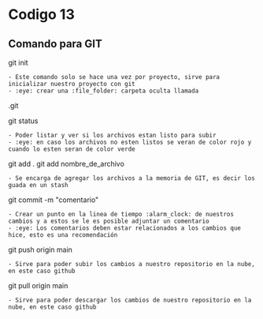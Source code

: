 # Codigo 13

## Comando para GIT


git init

```
- Este comando solo se hace una vez por proyecto, sirve para inicializar nuestro proyecto con git
- :eye: crear una :file_folder: carpeta oculta llamada 
```

.git


git status

```
- Poder listar y ver si los archivos estan listo para subir
- :eye: en caso los archivos no esten listos se veran de color rojo y cuando lo esten seran de color verde
```

git add .
git add nombre_de_archivo

```
- Se encarga de agregar los archivos a la memoria de GIT, es decir los guada en un stash
```

git commit -m "comentario"

```
- Crear un punto en la linea de tiempo :alarm_clock: de nuestros cambios y a estos se le es posible adjuntar un comentario
- :eye: Los comentarios deben estar relacionados a los cambios que hice, esto es una recomendación
```

git push origin main

```
- Sirve para poder subir los cambios a nuestro repositorio en la nube, en este caso github
```

git pull origin main

```
- Sirve para poder descargar los cambios de nuestro repositorio en la nube, en este caso github
```